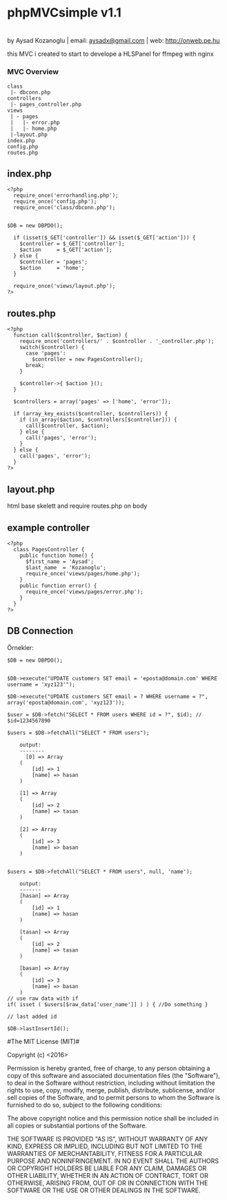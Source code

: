 # phpMVCsimple v1.1
# 

by Aysad Kozanoglu | email: aysadx@gmail.com | web: http://onweb.pe.hu

this MVC i created to start to develope a HLSPanel for ffmpeg with nginx

### MVC Overview ###
```
class
 |- dbconn.php
controllers
 |- pages_controller.php
views
 | - pages
 |   |- error.php
 |   |- home.php
 |-layout.php
index.php
config.php
routes.php
```

## index.php ##
```
<?php
  require_once('errorhandling.php');
  require_once('config.php');
  require_once('class/dbconn.php');

 
$DB = new DBPDO();

  if (isset($_GET['controller']) && isset($_GET['action'])) {
    $controller = $_GET['controller'];
    $action     = $_GET['action'];
  } else {
    $controller = 'pages';
    $action     = 'home';
  }

  require_once('views/layout.php');
?>
```
## routes.php ##
```
<?php
  function call($controller, $action) {
    require_once('controllers/' . $controller . '_controller.php');
    switch($controller) {
      case 'pages':
        $controller = new PagesController();
      break;
    }

    $controller->{ $action }();
  }

  $controllers = array('pages' => ['home', 'error']);

  if (array_key_exists($controller, $controllers)) {
    if (in_array($action, $controllers[$controller])) {
      call($controller, $action);
    } else {
      call('pages', 'error');
    }
  } else {
    call('pages', 'error');
  }
?>
```
## layout.php ## 
html base skelett and require routes.php on body 

## example controller ##
```
<?php
  class PagesController {
    public function home() {
      $first_name = 'Aysad';
      $last_name  = 'Kozanoglu';
      require_once('views/pages/home.php');
    }
    public function error() {
      require_once('views/pages/error.php');
    }
  }
?> 
```

## DB Connection ##
Örnekler:
```
$DB = new DBPDO();


$DB->execute("UPDATE customers SET email = 'eposta@domain.com' WHERE username = 'xyz123'");

$DB->execute("UPDATE customers SET email = ? WHERE username = ?", array('eposta@domain.com', 'xyz123'));

$user = $DB->fetch("SELECT * FROM users WHERE id = ?", $id); // $id=1234567890

$users = $DB->fetchAll("SELECT * FROM users");

    output:
    --------
      [0] => Array
    (
        [id] => 1
        [name] => hasan
    )

    [1] => Array
    (
        [id] => 2
        [name] => tasan
    )

    [2] => Array
    (
        [id] => 3
        [name] => basan
    )


$users = $DB->fetchAll("SELECT * FROM users", null, 'name');

    output:
    -------
    [hasan] => Array
    (
        [id] => 1
        [name] => hasan
    )

    [tasan] => Array
    (
        [id] => 2
        [name] => tasan
    )

    [basan] => Array
    (
        [id] => 3
        [name] => basan
    )
// use raw data with if 
if( isset ( $users[$raw_data['user_name']] ) ) { //Do something }

// last added id 

$DB->lastInsertId();
```
#The MIT License (MIT)#

Copyright (c) <2016> <copyright Aysad Kozanoglu>

Permission is hereby granted, free of charge, to any person obtaining a copy of this software and associated documentation files (the "Software"), to deal in the Software without restriction, including without limitation the rights to use, copy, modify, merge, publish, distribute, sublicense, and/or sell copies of the Software, and to permit persons to whom the Software is furnished to do so, subject to the following conditions:

The above copyright notice and this permission notice shall be included in all copies or substantial portions of the Software.

THE SOFTWARE IS PROVIDED "AS IS", WITHOUT WARRANTY OF ANY KIND, EXPRESS OR IMPLIED, INCLUDING BUT NOT LIMITED TO THE WARRANTIES OF MERCHANTABILITY, FITNESS FOR A PARTICULAR PURPOSE AND NONINFRINGEMENT. IN NO EVENT SHALL THE AUTHORS OR COPYRIGHT HOLDERS BE LIABLE FOR ANY CLAIM, DAMAGES OR OTHER LIABILITY, WHETHER IN AN ACTION OF CONTRACT, TORT OR OTHERWISE, ARISING FROM, OUT OF OR IN CONNECTION WITH THE SOFTWARE OR THE USE OR OTHER DEALINGS IN THE SOFTWARE.

